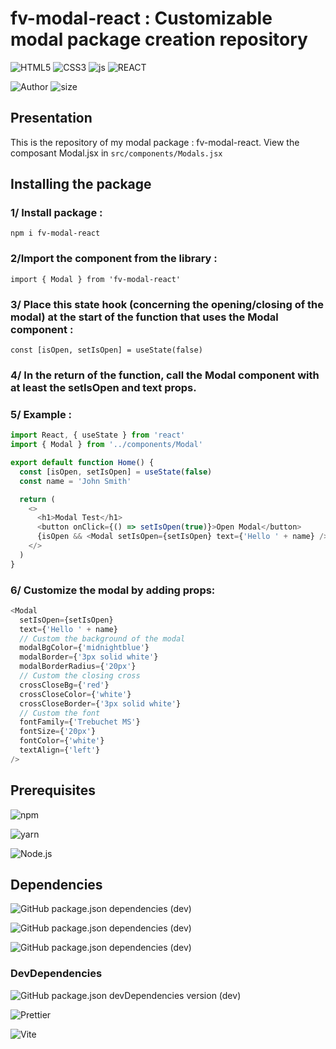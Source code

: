 # fv-modal-react : Customizable modal package creation repository

![HTML5](https://img.shields.io/badge/HTML5-E34F26?style=for-the-badge&logo=html5&logoColor=white)
![CSS3](https://img.shields.io/badge/CSS3-1572B6?style=for-the-badge&logo=css3&logoColor=white)
![js](https://img.shields.io/badge/JavaScript-F7DF1E?style=for-the-badge&logo=javascript&logoColor=black)
![REACT](https://img.shields.io/badge/React-303540?style=for-the-badge&logo=react&logoColor=61DAFB)

![Author](<https://img.shields.io/badge/Author-Fabien Varlet-"?style=for-the-badge&color=darkgoldenrod>)
![size](https://img.shields.io/github/repo-size/FABIEN-T/P14-modal-react?style=for-the-badge)

<!-- ![SNAPSHOT](/src/assets/readme/Snapshot_Readme2.png "Titre de l'image") -->

## Presentation

This is the repository of my modal package : fv-modal-react.
View the composant Modal.jsx in `src/components/Modals.jsx`

## Installing the package

### 1/ Install package :

`npm i fv-modal-react`

### 2/Import the component from the library :

`import { Modal } from 'fv-modal-react'`

### 3/ Place this state hook (concerning the opening/closing of the modal) at the start of the function that uses the Modal component :

`const [isOpen, setIsOpen] = useState(false)`

### 4/ In the return of the function, call the Modal component with at least the setIsOpen and text props.

### 5/ Example :

```js
import React, { useState } from 'react'
import { Modal } from '../components/Modal'

export default function Home() {
  const [isOpen, setIsOpen] = useState(false)
  const name = 'John Smith'

  return (
    <>
      <h1>Modal Test</h1>
      <button onClick={() => setIsOpen(true)}>Open Modal</button>
      {isOpen && <Modal setIsOpen={setIsOpen} text={'Hello ' + name} />}
    </>
  )
}
```

### 6/ Customize the modal by adding props:

```js
<Modal
  setIsOpen={setIsOpen}
  text={'Hello ' + name}
  // Custom the background of the modal
  modalBgColor={'midnightblue'}
  modalBorder={'3px solid white'}
  modalBorderRadius={'20px'}
  // Custom the closing cross
  crossCloseBg={'red'}
  crossCloseColor={'white'}
  crossCloseBorder={'3px solid white'}
  // Custom the font
  fontFamily={'Trebuchet MS'}
  fontSize={'20px'}
  fontColor={'white'}
  textAlign={'left'}
/>
```

## Prerequisites

![npm](https://img.shields.io/badge/npm-9.1.3-%23000000?style=flat-square&logo=npm&logoColor=white)

![yarn](https://img.shields.io/badge/yarn-1.22.19-%232C8EBB?style=flat-square&logo=yarn&logoColor=white)

![Node.js](https://img.shields.io/badge/Node.js-16.14.0-43853D?style=flat-square&logo=node.js&logoColor=white)

## Dependencies

![GitHub package.json dependencies (dev)](https://img.shields.io/github/package-json/dependency-version/FABIEN-T/P14-modal-react/react?label=REACT&logo=react&logoColor=61DAFB&color=303540&style=flat-square)

![GitHub package.json dependencies (dev)](https://img.shields.io/github/package-json/dependency-version/FABIEN-T/P14-modal-react/react-dom?label=REACT-DOM&logo=react&logoColor=61DAFB&color=303540&style=flat-square)

![GitHub package.json dependencies (dev)](https://img.shields.io/github/package-json/dependency-version/FABIEN-T/P14-modal-react/styled-components?label=Styled-Components&logo=styled-components&logoColor=61DAFB&color=303540&style=flat-square)

### DevDependencies

![GitHub package.json devDependencies version (dev)](https://img.shields.io/github/package-json/devDependency-version/FABIEN-T/P14-modal-react/prop-types?label=Prop-types&color=303540&style=flat-square)

![Prettier](https://img.shields.io/badge/Prettier-^2.8.2-blue?style=flat-square)

![Vite](https://img.shields.io/badge/Vite-^4.3.5-blue?style=flat-square)

<br>
<br>

```

```
